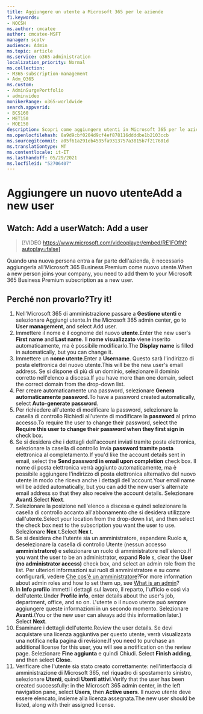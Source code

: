 ```yaml
---
title: Aggiungere un utente a Microsoft 365 per le aziende
f1.keywords:
- NOCSH
ms.author: cmcatee
author: cmcatee-MSFT
manager: scotv
audience: Admin
ms.topic: article
ms.service: o365-administration
localization_priority: Normal
ms.collection:
- M365-subscription-management
- Adm_O365
ms.custom:
- AdminSurgePortfolio
- adminvideo
monikerRange: o365-worldwide
search.appverid:
- BCS160
- MET150
- MOE150
description: Scopri come aggiungere utenti in Microsoft 365 per le aziende.
ms.openlocfilehash: 8a9d9cbf0204d9cf4ef878116ddddbe1b2103ccb
ms.sourcegitcommit: a05f61a291eb4595fa9313757a3815b7f217681d
ms.translationtype: MT
ms.contentlocale: it-IT
ms.lasthandoff: 05/29/2021
ms.locfileid: "52706407"
---
```

# <a name="add-a-new-user"></a><span data-ttu-id="a21e6-103">Aggiungere un nuovo utente</span><span class="sxs-lookup"><span data-stu-id="a21e6-103">Add a new user</span></span>

## <a name="watch-add-a-user"></a><span data-ttu-id="a21e6-104">Watch: Add a user</span><span class="sxs-lookup"><span data-stu-id="a21e6-104">Watch: Add a user</span></span>

> [!VIDEO https://www.microsoft.com/videoplayer/embed/RE1FOfN?autoplay=false]

<span data-ttu-id="a21e6-105">Quando una nuova persona entra a far parte dell'azienda, è necessario aggiungerla all'Microsoft 365 Business Premium come nuovo utente.</span><span class="sxs-lookup"><span data-stu-id="a21e6-105">When a new person joins your company, you need to add them to your Microsoft 365 Business Premium subscription as a new user.</span></span>

## <a name="try-it"></a><span data-ttu-id="a21e6-106">Perché non provarlo?</span><span class="sxs-lookup"><span data-stu-id="a21e6-106">Try it!</span></span>

1. <span data-ttu-id="a21e6-107">Nell'Microsoft 365 di amministrazione passare a **Gestione utenti** e selezionare Aggiungi utente.</span><span class="sxs-lookup"><span data-stu-id="a21e6-107">In the Microsoft 365 admin center, go to **User management**, and select Add user.</span></span>
1. <span data-ttu-id="a21e6-108">Immettere il nome  e il cognome del nuovo **utente.**</span><span class="sxs-lookup"><span data-stu-id="a21e6-108">Enter the new user's **First name** and **Last name**.</span></span> <span data-ttu-id="a21e6-109">Il **nome visualizzato** viene inserito automaticamente, ma è possibile modificarlo.</span><span class="sxs-lookup"><span data-stu-id="a21e6-109">The **Display name** is filled in automatically, but you can change it.</span></span>
1. <span data-ttu-id="a21e6-110">Immettere un **nome utente**.</span><span class="sxs-lookup"><span data-stu-id="a21e6-110">Enter a **Username**.</span></span> <span data-ttu-id="a21e6-111">Questo sarà l'indirizzo di posta elettronica del nuovo utente.</span><span class="sxs-lookup"><span data-stu-id="a21e6-111">This will be the new user's email address.</span></span> <span data-ttu-id="a21e6-112">Se si dispone di più di un dominio, selezionare il dominio corretto nell'elenco a discesa.</span><span class="sxs-lookup"><span data-stu-id="a21e6-112">If you have more than one domain, select the correct domain from the drop-down list.</span></span>
1. <span data-ttu-id="a21e6-113">Per creare automaticamente una password, selezionare **Genera automaticamente password.**</span><span class="sxs-lookup"><span data-stu-id="a21e6-113">To have a password created automatically, select **Auto-generate password**.</span></span>
1. <span data-ttu-id="a21e6-114">Per richiedere all'utente di modificare la password, selezionare la casella di controllo Richiedi all'utente di modificare la **password** al primo accesso.</span><span class="sxs-lookup"><span data-stu-id="a21e6-114">To require the user to change their password, select the **Require this user to change their password when they first sign in** check box.</span></span>
1. <span data-ttu-id="a21e6-115">Se si desidera che i dettagli dell'account inviati tramite posta elettronica, selezionare la casella di controllo Invia **password tramite posta** elettronica al completamento.</span><span class="sxs-lookup"><span data-stu-id="a21e6-115">If you'd like the account details sent in email, select the **Send password in email upon completion** check box.</span></span> <span data-ttu-id="a21e6-116">Il nome di posta elettronica verrà aggiunto automaticamente, ma è possibile aggiungere l'indirizzo di posta elettronica alternativo del nuovo utente in modo che riceva anche i dettagli dell'account.</span><span class="sxs-lookup"><span data-stu-id="a21e6-116">Your email name will be added automatically, but you can add the new user's alternate email address so that they also receive the account details.</span></span> <span data-ttu-id="a21e6-117">Selezionare **Avanti**.</span><span class="sxs-lookup"><span data-stu-id="a21e6-117">Select **Next**.</span></span>
1. <span data-ttu-id="a21e6-118">Selezionare la posizione nell'elenco a discesa e quindi selezionare la casella di controllo accanto all'abbonamento che si desidera utilizzare dall'utente.</span><span class="sxs-lookup"><span data-stu-id="a21e6-118">Select your location from the drop-down list, and then select the check box next to the subscription you want the user to use.</span></span> <span data-ttu-id="a21e6-119">Selezionare **Nex** t.</span><span class="sxs-lookup"><span data-stu-id="a21e6-119">Select **Nex** t.</span></span>
1. <span data-ttu-id="a21e6-120">Se si desidera che l'utente sia un amministratore, espandere Ruolo **s,** deselezionare la casella di controllo Utente (nessun accesso **amministratore)** e selezionare un ruolo di amministratore nell'elenco.</span><span class="sxs-lookup"><span data-stu-id="a21e6-120">If you want the user to be an administrator, expand **Role** s, clear the **User (no administrator access)** check box, and select an admin role from the list.</span></span> <span data-ttu-id="a21e6-121">Per ulteriori informazioni sui ruoli di amministratore e su come configurarli, vedere [Che cos'è un amministratore](what-is-admin.md)?</span><span class="sxs-lookup"><span data-stu-id="a21e6-121">For more information about admin roles and how to set them up, see [What is an admin](what-is-admin.md)?</span></span>
1. <span data-ttu-id="a21e6-122">In **Info profilo** immetti i dettagli sul lavoro, il reparto, l'ufficio e così via dell'utente.</span><span class="sxs-lookup"><span data-stu-id="a21e6-122">Under **Profile info**, enter details about the user's job, department, office, and so on.</span></span> <span data-ttu-id="a21e6-123">L'utente o il nuovo utente può sempre aggiungere queste informazioni in un secondo momento. Selezionare **Avanti**.</span><span class="sxs-lookup"><span data-stu-id="a21e6-123">(You or the new user can always add this information later.) Select **Next**.</span></span>
1. <span data-ttu-id="a21e6-124">Esaminare i dettagli dell'utente.</span><span class="sxs-lookup"><span data-stu-id="a21e6-124">Review the user details.</span></span> <span data-ttu-id="a21e6-125">Se devi acquistare una licenza aggiuntiva per questo utente, verrà visualizzata una notifica nella pagina di revisione.</span><span class="sxs-lookup"><span data-stu-id="a21e6-125">If you need to purchase an additional license for this user, you will see a notification on the review page.</span></span> <span data-ttu-id="a21e6-126">Selezionare **Fine aggiunta** e quindi Chiudi. </span><span class="sxs-lookup"><span data-stu-id="a21e6-126">Select **Finish adding**, and then select **Close**.</span></span>
1. <span data-ttu-id="a21e6-127">Verificare che l'utente sia stato creato correttamente: nell'interfaccia di amministrazione di Microsoft 365, nel riquadro di spostamento sinistro, selezionare **Utenti**, quindi **Utenti attivi**.</span><span class="sxs-lookup"><span data-stu-id="a21e6-127">Verify that the user has been created successfully: in the Microsoft 365 admin center, in the left navigation pane, select **Users**, then **Active users**.</span></span> <span data-ttu-id="a21e6-128">Il nuovo utente deve essere elencato, insieme alla licenza assegnata.</span><span class="sxs-lookup"><span data-stu-id="a21e6-128">The new user should be listed, along with their assigned license.</span></span>